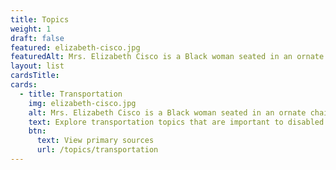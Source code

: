 ```yaml
---
title: Topics
weight: 1
draft: false
featured: elizabeth-cisco.jpg
featuredAlt: Mrs. Elizabeth Cisco is a Black woman seated in an ornate chair and wearing a formal full-length dress
layout: list
cardsTitle: 
cards:
  - title: Transportation
    img: elizabeth-cisco.jpg
    alt: Mrs. Elizabeth Cisco is a Black woman seated in an ornate chair and wearing a formal full-length dress
    text: Explore transportation topics that are important to disabled activists.
    btn:
      text: View primary sources
      url: /topics/transportation
---
```


